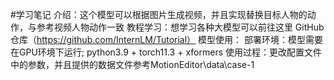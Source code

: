 #学习笔记
介绍：这个模型可以根据图片生成视频，并且实现替换目标人物的动作，与参考视频人物动作一致
教程学习：想学习各种大模型可以前往这里 GitHub 仓库（https://github.com/InternLM/Tutorial）
模型使用：
    部署环境：模型需要在GPU环境下运行; python3.9 + torch11.3 + xformers
    使用过程：更改配置文件中的参数，并且提供的数据文件参考MotionEditor\data\case-1

